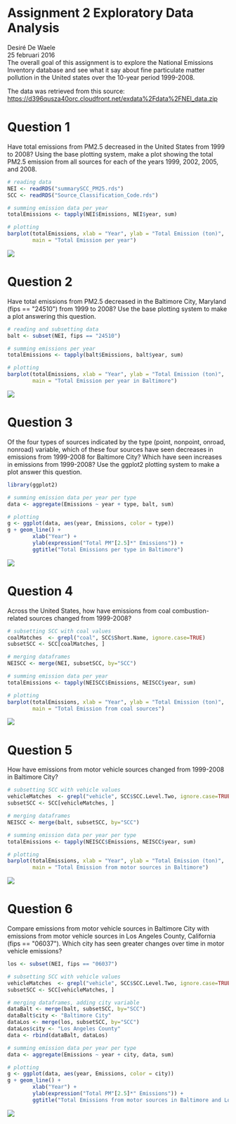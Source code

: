# Assignment 2 Exploratory Data Analysis
Desiré De Waele  
25 februari 2016  
The overall goal of this assignment is to explore the National Emissions Inventory database and see what it say about fine particulate matter pollution in the United states over the 10-year period 1999-2008.

The data was retrieved from this source:
https://d396qusza40orc.cloudfront.net/exdata%2Fdata%2FNEI_data.zip

# Question 1
Have total emissions from PM2.5 decreased in the United States from 1999 to 2008? Using the base plotting system, make a plot showing the total PM2.5 emission from all sources for each of the years 1999, 2002, 2005, and 2008.

```r
# reading data
NEI <- readRDS("summarySCC_PM25.rds")
SCC <- readRDS("Source_Classification_Code.rds")

# summing emission data per year
totalEmissions <- tapply(NEI$Emissions, NEI$year, sum)

# plotting
barplot(totalEmissions, xlab = "Year", ylab = "Total Emission (ton)", 
        main = "Total Emission per year")
```

![](assignment2_files/figure-html/unnamed-chunk-1-1.png)

# Question 2
Have total emissions from PM2.5 decreased in the Baltimore City, Maryland (fips == "24510") from 1999 to 2008? Use the base plotting system to make a plot answering this question.

```r
# reading and subsetting data
balt <- subset(NEI, fips == "24510")

# summing emissions per year
totalEmissions <- tapply(balt$Emissions, balt$year, sum)

# plotting
barplot(totalEmissions, xlab = "Year", ylab = "Total Emission (ton)", 
        main = "Total Emission per year in Baltimore")
```

![](assignment2_files/figure-html/unnamed-chunk-2-1.png)

# Question 3
Of the four types of sources indicated by the type (point, nonpoint, onroad, nonroad) variable, which of these four sources have seen decreases in emissions from 1999-2008 for Baltimore City? Which have seen increases in emissions from 1999-2008? Use the ggplot2 plotting system to make a plot answer this question.

```r
library(ggplot2)

# summing emission data per year per type
data <- aggregate(Emissions ~ year + type, balt, sum)

# plotting
g <- ggplot(data, aes(year, Emissions, color = type))
g + geom_line() +
        xlab("Year") +
        ylab(expression("Total PM"[2.5]*" Emissions")) +
        ggtitle("Total Emissions per type in Baltimore")
```

![](assignment2_files/figure-html/unnamed-chunk-3-1.png)

# Question 4
Across the United States, how have emissions from coal combustion-related sources changed from 1999-2008?

```r
# subsetting SCC with coal values
coalMatches  <- grepl("coal", SCC$Short.Name, ignore.case=TRUE)
subsetSCC <- SCC[coalMatches, ]

# merging dataframes
NEISCC <- merge(NEI, subsetSCC, by="SCC")

# summing emission data per year
totalEmissions <- tapply(NEISCC$Emissions, NEISCC$year, sum)

# plotting
barplot(totalEmissions, xlab = "Year", ylab = "Total Emission (ton)", 
        main = "Total Emission from coal sources")
```

![](assignment2_files/figure-html/unnamed-chunk-4-1.png)

# Question 5
How have emissions from motor vehicle sources changed from 1999-2008 in Baltimore City?

```r
# subsetting SCC with vehicle values
vehicleMatches  <- grepl("vehicle", SCC$SCC.Level.Two, ignore.case=TRUE)
subsetSCC <- SCC[vehicleMatches, ]

# merging dataframes
NEISCC <- merge(balt, subsetSCC, by="SCC")

# summing emission data per year per type
totalEmissions <- tapply(NEISCC$Emissions, NEISCC$year, sum)

# plotting
barplot(totalEmissions, xlab = "Year", ylab = "Total Emission (ton)", 
        main = "Total Emission from motor sources in Baltimore")
```

![](assignment2_files/figure-html/unnamed-chunk-5-1.png)

# Question 6
Compare emissions from motor vehicle sources in Baltimore City with emissions from motor vehicle sources in Los Angeles County, California (fips == "06037"). Which city has seen greater changes over time in motor vehicle emissions?

```r
los <- subset(NEI, fips == "06037")

# subsetting SCC with vehicle values
vehicleMatches  <- grepl("vehicle", SCC$SCC.Level.Two, ignore.case=TRUE)
subsetSCC <- SCC[vehicleMatches, ]

# merging dataframes, adding city variable
dataBalt <- merge(balt, subsetSCC, by="SCC")
dataBalt$city <- "Baltimore City"
dataLos <- merge(los, subsetSCC, by="SCC")
dataLos$city <- "Los Angeles County"
data <- rbind(dataBalt, dataLos)

# summing emission data per year per type
data <- aggregate(Emissions ~ year + city, data, sum)

# plotting
g <- ggplot(data, aes(year, Emissions, color = city))
g + geom_line() +
        xlab("Year") +
        ylab(expression("Total PM"[2.5]*" Emissions")) +
        ggtitle("Total Emissions from motor sources in Baltimore and Los Angeles")
```

![](assignment2_files/figure-html/unnamed-chunk-6-1.png)

